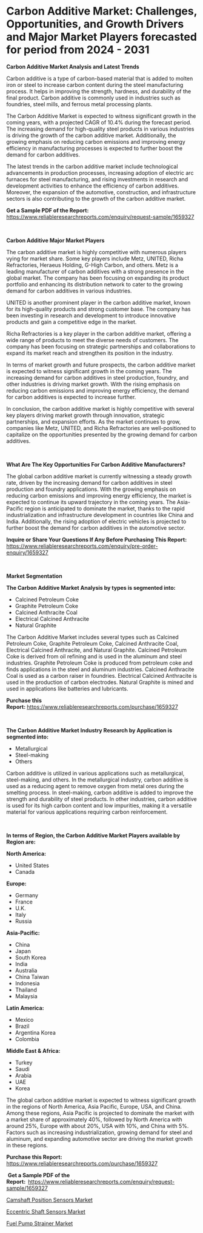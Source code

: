 <p><h1>Carbon Additive Market: Challenges, Opportunities, and Growth Drivers and Major Market Players forecasted for period from 2024 - 2031</h1></p><p><strong>Carbon Additive Market Analysis and Latest Trends</strong></p>
<p><p>Carbon additive is a type of carbon-based material that is added to molten iron or steel to increase carbon content during the steel manufacturing process. It helps in improving the strength, hardness, and durability of the final product. Carbon additive is commonly used in industries such as foundries, steel mills, and ferrous metal processing plants.</p><p>The Carbon Additive Market is expected to witness significant growth in the coming years, with a projected CAGR of 10.4% during the forecast period. The increasing demand for high-quality steel products in various industries is driving the growth of the carbon additive market. Additionally, the growing emphasis on reducing carbon emissions and improving energy efficiency in manufacturing processes is expected to further boost the demand for carbon additives.</p><p>The latest trends in the carbon additive market include technological advancements in production processes, increasing adoption of electric arc furnaces for steel manufacturing, and rising investments in research and development activities to enhance the efficiency of carbon additives. Moreover, the expansion of the automotive, construction, and infrastructure sectors is also contributing to the growth of the carbon additive market.</p></p>
<p><strong>Get a Sample PDF of the Report:&nbsp;</strong> <a href="https://www.reliableresearchreports.com/enquiry/request-sample/1659327">https://www.reliableresearchreports.com/enquiry/request-sample/1659327</a></p>
<p>&nbsp;</p>
<p><strong>Carbon Additive Major Market Players</strong></p>
<p><p>The carbon additive market is highly competitive with numerous players vying for market share. Some key players include Metz, UNITED, Richa Refractories, Heraeus Holding, G-High Carbon, and others. Metz is a leading manufacturer of carbon additives with a strong presence in the global market. The company has been focusing on expanding its product portfolio and enhancing its distribution network to cater to the growing demand for carbon additives in various industries.</p><p>UNITED is another prominent player in the carbon additive market, known for its high-quality products and strong customer base. The company has been investing in research and development to introduce innovative products and gain a competitive edge in the market.</p><p>Richa Refractories is a key player in the carbon additive market, offering a wide range of products to meet the diverse needs of customers. The company has been focusing on strategic partnerships and collaborations to expand its market reach and strengthen its position in the industry.</p><p>In terms of market growth and future prospects, the carbon additive market is expected to witness significant growth in the coming years. The increasing demand for carbon additives in steel production, foundry, and other industries is driving market growth. With the rising emphasis on reducing carbon emissions and improving energy efficiency, the demand for carbon additives is expected to increase further.</p><p>In conclusion, the carbon additive market is highly competitive with several key players driving market growth through innovation, strategic partnerships, and expansion efforts. As the market continues to grow, companies like Metz, UNITED, and Richa Refractories are well-positioned to capitalize on the opportunities presented by the growing demand for carbon additives.</p></p>
<p>&nbsp;</p>
<p><strong>What Are The Key Opportunities For Carbon Additive Manufacturers?</strong></p>
<p><p>The global carbon additive market is currently witnessing a steady growth rate, driven by the increasing demand for carbon additives in steel production and foundry applications. With the growing emphasis on reducing carbon emissions and improving energy efficiency, the market is expected to continue its upward trajectory in the coming years. The Asia-Pacific region is anticipated to dominate the market, thanks to the rapid industrialization and infrastructure development in countries like China and India. Additionally, the rising adoption of electric vehicles is projected to further boost the demand for carbon additives in the automotive sector.</p></p>
<p><strong>Inquire or Share Your Questions If Any Before Purchasing This Report:</strong> <a href="https://www.reliableresearchreports.com/enquiry/pre-order-enquiry/1659327">https://www.reliableresearchreports.com/enquiry/pre-order-enquiry/1659327</a></p>
<p>&nbsp;</p>
<p><strong>Market Segmentation</strong></p>
<p><strong>The Carbon Additive Market Analysis by types is segmented into:</strong></p>
<p><ul><li>Calcined Petroleum Coke</li><li>Graphite Petroleum Coke</li><li>Calcined Anthracite Coal</li><li>Electrical Calcined Anthracite</li><li>Natural Graphite</li></ul></p>
<p><p>The Carbon Additive Market includes several types such as Calcined Petroleum Coke, Graphite Petroleum Coke, Calcined Anthracite Coal, Electrical Calcined Anthracite, and Natural Graphite. Calcined Petroleum Coke is derived from oil refining and is used in the aluminum and steel industries. Graphite Petroleum Coke is produced from petroleum coke and finds applications in the steel and aluminum industries. Calcined Anthracite Coal is used as a carbon raiser in foundries. Electrical Calcined Anthracite is used in the production of carbon electrodes. Natural Graphite is mined and used in applications like batteries and lubricants.</p></p>
<p><strong>Purchase this Report:&nbsp;</strong><a href="https://www.reliableresearchreports.com/purchase/1659327">https://www.reliableresearchreports.com/purchase/1659327</a></p>
<p>&nbsp;</p>
<p><strong>The Carbon Additive Market Industry Research by Application is segmented into:</strong></p>
<p><ul><li>Metallurgical</li><li>Steel-making</li><li>Others</li></ul></p>
<p><p>Carbon additive is utilized in various applications such as metallurgical, steel-making, and others. In the metallurgical industry, carbon additive is used as a reducing agent to remove oxygen from metal ores during the smelting process. In steel-making, carbon additive is added to improve the strength and durability of steel products. In other industries, carbon additive is used for its high carbon content and low impurities, making it a versatile material for various applications requiring carbon reinforcement.</p></p>
<p>&nbsp;</p>
<p><strong>In terms of Region, the Carbon Additive Market Players available by Region are:</strong></p>
<p>
    <p> <strong> North America: </strong>
        <ul>
            <li>United States</li>
            <li>Canada</li>
        </ul>
        </p> 
    <p> <strong> Europe: </strong>
        <ul>
            <li>Germany</li>
            <li>France</li>
            <li>U.K.</li>
            <li>Italy</li>
            <li>Russia</li>
        </ul>
        </p> 
    <p> <strong> Asia-Pacific: </strong>
        <ul>
            <li>China</li>
            <li>Japan</li>
            <li>South Korea</li>
            <li>India</li>
            <li>Australia</li>
            <li>China Taiwan</li>
            <li>Indonesia</li>
            <li>Thailand</li>
            <li>Malaysia</li>
        </ul>
        </p> 
    <p> <strong> Latin America: </strong>
        <ul>
            <li>Mexico</li>
            <li>Brazil</li>
            <li>Argentina Korea</li>
            <li>Colombia</li>
        </ul>
        </p> 
    <p> <strong> Middle East & Africa: </strong>
        <ul>
            <li>Turkey</li>
            <li>Saudi</li>
            <li>Arabia</li>
            <li>UAE</li>
            <li>Korea</li>
        </ul>
    </p>
    </p>
<p><p>The global carbon additive market is expected to witness significant growth in the regions of North America, Asia Pacific, Europe, USA, and China. Among these regions, Asia Pacific is projected to dominate the market with a market share of approximately 40%, followed by North America with around 25%, Europe with about 20%, USA with 10%, and China with 5%. Factors such as increasing industrialization, growing demand for steel and aluminum, and expanding automotive sector are driving the market growth in these regions.</p></p>
<p><strong>Purchase this Report: </strong><a href="https://www.reliableresearchreports.com/purchase/1659327">https://www.reliableresearchreports.com/purchase/1659327</a></p>
<p>&nbsp;<strong>Get a Sample PDF of the Report:&nbsp;&nbsp;</strong><a href="https://www.reliableresearchreports.com/enquiry/request-sample/1659327">https://www.reliableresearchreports.com/enquiry/request-sample/1659327</a></p>
<p><strong></strong></p>
<p><p><a href="https://view.publitas.com/reportprime-1/camshaft-position-sensors-market-size-2023-2030-global-industrial-analysis-key-geographical-regions-market-share-top-key-players-product-types-and-forecast-research-report/">Camshaft Position Sensors Market</a></p><p><a href="https://view.publitas.com/reportprime-1/eccentric-shaft-sensors-market-research-report-the-key-to-successful-business-strategy-forecasted-for-period-from-2023-2030/">Eccentric Shaft Sensors Market</a></p><p><a href="https://view.publitas.com/reportprime-1/fuel-pump-strainer-market-analysis-and-market-size-global-industry-overview-market-segmentation-and-forecast-2023-to-2030/">Fuel Pump Strainer Market</a></p></p>